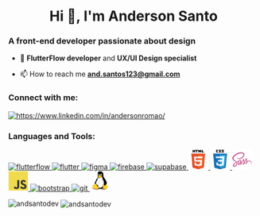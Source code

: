 <h1 align="center">Hi 👋, I'm Anderson Santo</h1>

<h3>A front-end developer passionate about design</h3>

- 🌱 **FlutterFlow developer** and **UX/UI Design specialist**

- 📫 How to reach me **and.santos123@gmail.com**

<h3 align="left">Connect with me:</h3>
<p align="left">
<a href="https://linkedin.com/in/https://www.linkedin.com/in/andersonromao/" target="blank"><img align="center" src="https://raw.githubusercontent.com/rahuldkjain/github-profile-readme-generator/master/src/images/icons/Social/linked-in-alt.svg" alt="https://www.linkedin.com/in/andersonromao/" height="30" width="40" /></a>
</p>

<h3 align="left">Languages and Tools:</h3>
<p align="left">
  <a href="https://www.flutterflow.io/" target="_blank" rel="noreferrer"> <img src="https://github.com/user-attachments/assets/4d79c0b9-7744-43a9-bae8-8dd92bcb2d54" alt="flutterflow" height="50"/> </a> 
  <!-- <a href="https://dart.dev" target="_blank" rel="noreferrer"> <img src="https://www.vectorlogo.zone/logos/dartlang/dartlang-icon.svg" alt="dart" width="40" height="40"/> </a> -->
  <a href="https://flutter.dev" target="_blank" rel="noreferrer"> <img src="https://www.vectorlogo.zone/logos/flutterio/flutterio-icon.svg" alt="flutter" width="40" height="40"/> </a> 
  <a href="https://www.figma.com/" target="_blank" rel="noreferrer"> <img src="https://www.vectorlogo.zone/logos/figma/figma-icon.svg" alt="figma" width="40" height="40"/> </a> 
  <a href="https://firebase.google.com/" target="_blank" rel="noreferrer"> <img src="https://www.vectorlogo.zone/logos/firebase/firebase-icon.svg" alt="firebase" width="40" height="40"/> </a> 
  <a href="https://supabase.com/" target="_blank" rel="noreferrer"> <img src="https://www.vectorlogo.zone/logos/supabase/supabase-icon.svg" alt="supabase" width="40" height="40"/> </a> 
  <a href="https://www.w3.org/html/" target="_blank" rel="noreferrer"> <img src="https://raw.githubusercontent.com/devicons/devicon/master/icons/html5/html5-original-wordmark.svg" alt="html5" width="40" height="40"/> </a> 
  <a href="https://www.w3schools.com/css/" target="_blank" rel="noreferrer"> <img src="https://raw.githubusercontent.com/devicons/devicon/master/icons/css3/css3-original-wordmark.svg" alt="css3" width="40" height="40"/> </a> 
  <a href="https://sass-lang.com" target="_blank" rel="noreferrer"> <img src="https://raw.githubusercontent.com/devicons/devicon/master/icons/sass/sass-original.svg" alt="sass" width="40" height="40"/> </a> 
  <a href="https://developer.mozilla.org/en-US/docs/Web/JavaScript" target="_blank" rel="noreferrer"> <img src="https://raw.githubusercontent.com/devicons/devicon/master/icons/javascript/javascript-original.svg" alt="javascript" width="40" height="40"/> </a> 
  <a href="https://getbootstrap.com" target="_blank" rel="noreferrer"> <img src="https://www.vectorlogo.zone/logos/getbootstrap/getbootstrap-icon.svg" alt="bootstrap" height="40"/> </a> 
  <a href="https://git-scm.com/" target="_blank" rel="noreferrer"> <img src="https://www.vectorlogo.zone/logos/git-scm/git-scm-icon.svg" alt="git" width="40" height="40"/> </a>  
  <a href="https://www.linux.org/" target="_blank" rel="noreferrer"> <img src="https://raw.githubusercontent.com/devicons/devicon/master/icons/linux/linux-original.svg" alt="linux" width="40" height="40"/> </a> 
</p>

<p><img align="left" src="https://github-readme-stats.vercel.app/api/top-langs?username=andsantodev&show_icons=true&locale=en&layout=compact" alt="andsantodev" /></p>

<p>&nbsp;<img align="center" src="https://github-readme-stats.vercel.app/api?username=andsantodev&show_icons=true&locale=en" alt="andsantodev" /></p>

<!-- <p><img align="center" src="https://github-readme-streak-stats.herokuapp.com/?user=andsantodev&" alt="andsantodev" /></p> -->
